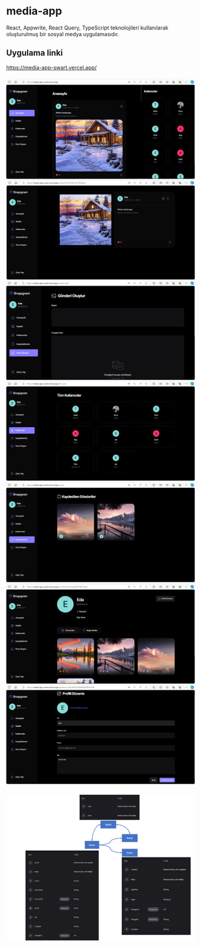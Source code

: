 # media-app
React, Appwrite, React Query, TypeScript teknolojileri kullanılarak oluşturulmuş bir sosyal medya uygulamasıdır.

## Uygulama linki
https://media-app-swart.vercel.app/

###

![image](https://github.com/edadural/media-app/blob/main/img/1.png)
![image](https://github.com/edadural/media-app/blob/main/img/2.png)
![image](https://github.com/edadural/media-app/blob/main/img/3.png)
![image](https://github.com/edadural/media-app/blob/main/img/4.png)
![image](https://github.com/edadural/media-app/blob/main/img/5.png)
![image](https://github.com/edadural/media-app/blob/main/img/6.png)
![image](https://github.com/edadural/media-app/blob/main/img/7.png)

###

![image](https://github.com/edadural/media-app/blob/main/img/appwrite.png)